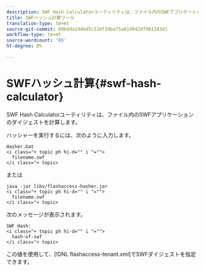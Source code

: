 ```yaml
---
description: SWF Hash Calculatorユーティリティは、ファイル内のSWFアプリケーションのダイジェストを計算します。
title: SWFハッシュ計算ツール
translation-type: tm+mt
source-git-commit: 89bdda1d4bd5c126f19ba75a819942df901183d1
workflow-type: tm+mt
source-wordcount: '65'
ht-degree: 0%

---
```



# SWFハッシュ計算{#swf-hash-calculator}

SWF Hash Calculatorユーティリティは、ファイル内のSWFアプリケーションのダイジェストを計算します。

ハッシャーを実行するには、次のように入力します。

```
Hasher.bat 
<i class="+ topic ph hi-d="" i "="">
  filename.swf
</i class="+ topic>
```

または

```
java -jar libs/flashaccess-hasher.jar 
<i class="+ topic ph hi-d="" i "="">
  filename.swf
</i class="+ topic>
```

次のメッセージが表示されます。

```
SWF Hash: 
<i class="+ topic ph hi-d="" i "="">
  hash-of-swf
</i class="+ topic>
```

この値を使用して、[!DNL flashaccess-tenant.xml]でSWFダイジェストを指定できます。
